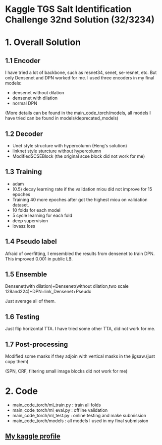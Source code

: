 # Kaggle TGS Salt Identification Challenge 32nd Solution (32/3234)

# 1. Overall Solution
## 1.1 Encoder
I have tried a lot of backbone, such as resnet34, senet, se-resnet, etc. But only Densenet and DPN worked for me.
I used three encoders in my final models:
* densenet without dilation
* densenet with dilation
* normal DPN

(More details can be found in the main_code_torch/models,
all models I have tried can be found in models/deprecated_models)
## 1.2 Decoder
* Unet style structure with hypercolumn (Heng's solution)
* linknet style sturcture without hypercolumn
* ModifiedSCSEBlock (the original scse block did not work for me)
## 1.3 Training
* adam
* (0.5) decay learning rate if the validation miou did not improve for 15 epoches
* Training 40 more epoches after got the highest miou on validation dataset.
* 10 folds for each model
* 5 cycle learning for each fold
* deep supervision
* lovasz loss
## 1.4 Pseudo label
Afraid of overfitting, I emsembled the results from densenet to train DPN. This improved 0.001 in public LB.
## 1.5 Ensemble
Densenet(with dilation)+Densenet(without dilation,two scale 128and224)+DPN+link_Densenet+Pseudo

Just average all of them.
## 1.6 Testing
Just flip horizontal TTA. I have tried some other TTA, did not work for me.

## 1.7 Post-processing
Modified some masks if they adjoin with vertical masks in the jigsaw.(just copy them)

(SPN, CRF, filtering small image blocks did not work for me)

# 2. Code
* main_code_torch/ml_train.py : train all folds
* main_code_torch/ml_eval.py  : offline validation
* main_code_torch/ml_test.py  : online testing and make submission
* main_code_torch/models      : all models I used in my final submission

## [My kaggle profile](https://www.kaggle.com/mingmingdiii)
